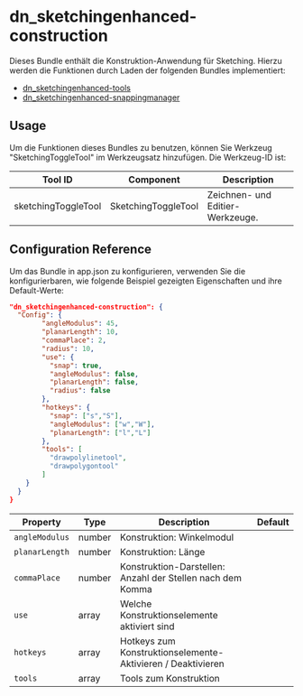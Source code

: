 # dn_sketchingenhanced-construction

Dieses Bundle enthält die Konstruktion-Anwendung für Sketching. Hierzu werden die Funktionen durch Laden der folgenden Bundles implementiert:

* [dn_sketchingenhanced-tools](#bundle=dn_sketchingenhanced-tools@)
* [dn_sketchingenhanced-snappingmanager](#bundle=dn_sketchingenhanced-snappingmanager@)


## Usage

Um die Funktionen dieses Bundles zu benutzen, können Sie Werkzeug "SketchingToggleTool" im Werkzeugsatz hinzufügen. Die Werkzeug-ID ist:

|Tool ID                         |Component                          |Description
|--------------------------------|-----------------------------------|-----------------------
|sketchingToggleTool             |SketchingToggleTool                |Zeichnen- und Editier-Werkzeuge.


## Configuration Reference

Um das Bundle in app.json zu konfigurieren, verwenden Sie die konfigurierbaren, wie folgende Beispiel gezeigten Eigenschaften und ihre Default-Werte:

```json
"dn_sketchingenhanced-construction": {
  "Config": {
        "angleModulus": 45,
        "planarLength": 10,
        "commaPlace": 2,
        "radius": 10,
        "use": {
          "snap": true,
          "angleModulus": false,
          "planarLength": false,
          "radius": false
        },
        "hotkeys": {
          "snap": ["s","S"],
          "angleModulus": ["w","W"],
          "planarLength": ["l","L"]
        },
        "tools": [
          "drawpolylinetool",
          "drawpolygontool"
        ]
    }
  }
}
```

|Property               |Type     |Description|Default
|-----------------------|---------|-----------|-----------
|`angleModulus`        |number    |Konstruktion: Winkelmodul|
|`planarLength`        |number    |Konstruktion: Länge|
|`commaPlace`          |number    |Konstruktion-Darstellen: Anzahl der Stellen nach dem Komma|
|`use`                 |array     |Welche Konstruktionselemente aktiviert sind|
|`hotkeys`             |array     |Hotkeys zum Konstruktionselemente-Aktivieren / Deaktivieren|
|`tools`               |array     |Tools zum Konstruktion|
